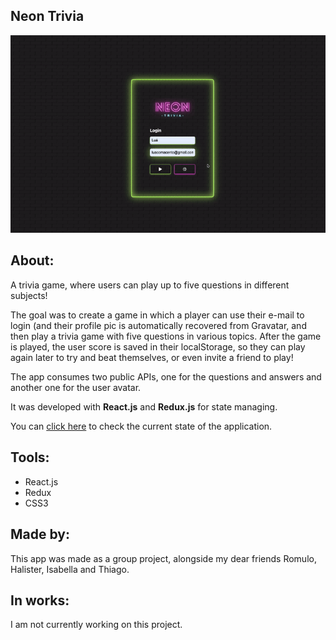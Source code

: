 ## Neon Trivia

<div align="center"><img src="./preview.gif"></div>

## About:
<p>A trivia game, where users can play up to five questions in different subjects!</p>
<p>The goal was to create a game in which a player can use their e-mail to login (and their profile pic is automatically recovered from Gravatar, and then play a trivia game with five questions in various topics. After the game is played, the user score is saved in their localStorage, so they can play again later to try and beat themselves, or even invite a friend to play!</p>
<p>The app consumes two public APIs, one for the questions and answers and another one for the user avatar.</p>
<p>It was developed with <b>React.js</b> and <b>Redux.js</b> for state managing.</p>
<p>You can <a href="https://luacomacento.github.io/trivia-game/" target="_blank">click here</a> to check the current state of the application.</p>

## Tools:
<ul>
  <li>React.js</li>
  <li>Redux</li>
  <li>CSS3</li>
</ul>

## Made by:
This app was made as a group project, alongside my dear friends Romulo, Halister, Isabella and Thiago.

## In works:
I am not currently working on this project.
